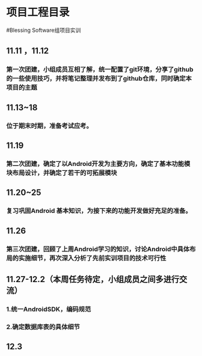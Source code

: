 # 项目工程目录
#Blessing Software组项目实训

## 11.11 ，11.12
### 第一次团建，小组成员互相了解，统一配置了git环境，分享了github的一些使用技巧，并将笔记整理并发布到了github仓库，同时确定本项目的主题

## 11.13~18 
### 位于期末时期，准备考试应考。

## 11.19
### 第二次团建，确定了以Android开发为主要方向，确定了基本功能模块布局设计，并确定了若干的可拓展模块

## 11.20~25
### 复习巩固Android 基本知识，为接下来的功能开发做好充足的准备。

## 11.26
### 第三次团建，回顾了上周Android学习的知识，讨论Android中具体布局的实施细节，再次深入分析了先前实训项目的技术可行性

## 11.27-12.2（本周任务待定，小组成员之间多进行交流）
### 1.统一AndroidSDK，编码规范
### 2.确定数据库表的具体细节     

## 12.3


